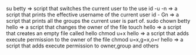 su betty  =>  script that switches the current user to the use
id -u -n => a script that prints the effective username of the current user
id - Gn => a script that prints all the groups the current user is part of.
sudo chown betty hello => a script that changes the owner of the file
touch hello => a script that creates an empty file called hello
chmod u+x hello => a script that adds execute permission to the owner of the file
chmod u=x,g=x,o=r hello => a script that adds execute permission to owner,group and others 

